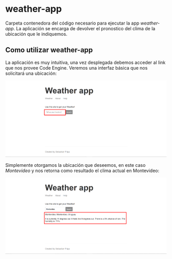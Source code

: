 # weather-app
Carpeta contenedora del código necesario para ejecutar la app *weather-app*. La aplicación se encarga de devolver el pronostico del clima de la ubicación que le indiquemos.

## Como utilizar weather-app
La aplicación es muy intuitiva, una vez desplegada debemos acceder al link que nos provee Code Engine. Veremos una interfaz básica que nos solicitará una ubicación:

![](imgs/usoWeatherApp1.png)

Simplemente otorgamos la ubicación que deseemos, en este caso *Montevideo* y nos retorna como resultado el clima actual en Montevideo:

![](imgs/usoWeatherApp2.png)